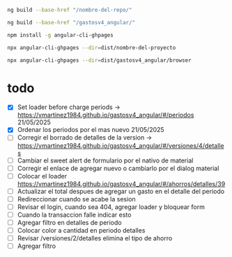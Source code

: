 ```bash
ng build --base-href "/nombre-del-repo/"

ng build --base-href "/gastosv4_angular/"
```

```bash
npm install -g angular-cli-ghpages
```

```bash
npx angular-cli-ghpages --dir=dist/nombre-del-proyecto

npx angular-cli-ghpages --dir=dist/gastosv4_angular/browser
```

# todo

- [X] Set loader before charge periods -> https://vmartinez1984.github.io/gastosv4_angular/#/periodos     21/05/2025
- [X] Ordenar los periodos por el mas nuevo                                                               21/05/2025
- [ ] Corregir el borrado de detalles de la version -> https://vmartinez1984.github.io/gastosv4_angular/#/versiones/4/detalles
- [ ] Cambiar el sweet alert de formulario por el nativo de material
- [ ] Corregir el enlace de agregar nuevo o cambiarlo por el dialog material
- [ ] Colocar el loader https://vmartinez1984.github.io/gastosv4_angular/#/ahorros/detalles/39
- [ ] Actualizar el total despues de agregar un gasto en el detalle del periodo
- [ ] Redireccionar cuando se acabe la sesion
- [ ] Revisar el login, cuando sea 404, agregar loader y bloquear form
- [ ] Cuando la transaccion falle indicar esto
- [ ] Agregar filtro en detalles de periodo
- [ ] Colocar color a cantidad en periodo detalles
- [ ] Revisar /versiones/2/detalles elimina el tipo de ahorro
- [ ] Agregar filtro
